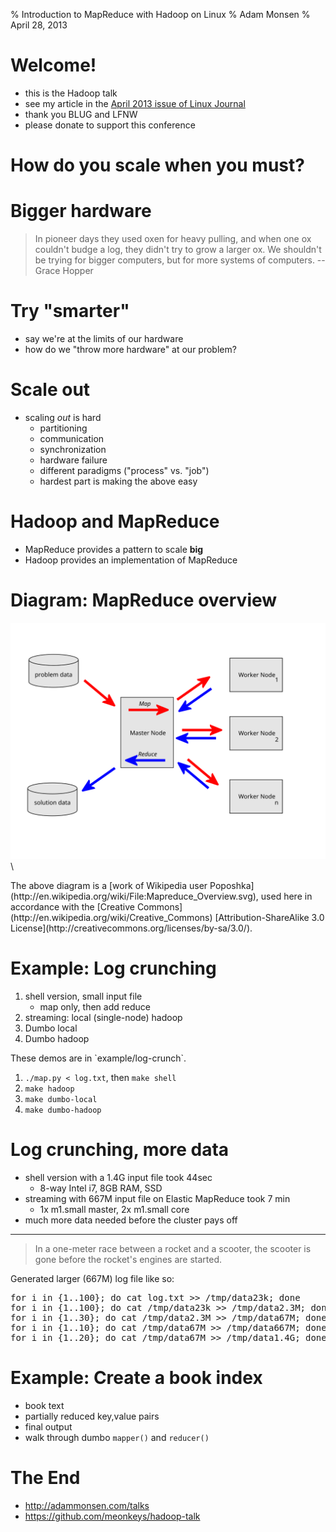 % Introduction to MapReduce with Hadoop on Linux
% Adam Monsen
% April 28, 2013

# Welcome!

<!--
Conference: LinuxFest Northwest 2013
Target audience experience level: intermediate
-->

- this is the Hadoop talk
- see my article in the [April 2013 issue of Linux Journal](http://www.linuxjournal.com/content/april-2013-issue-linux-journal-high-performance-computing)
- thank you BLUG and LFNW
- please donate to support this conference

# How do you scale when you must?

# Bigger hardware

> In pioneer days they used oxen for heavy pulling, and when one ox couldn't
> budge a log, they didn't try to grow a larger ox. We shouldn't be trying for
> bigger computers, but for more systems of computers. --Grace Hopper

# Try "smarter"

- say we're at the limits of our hardware
- how do we "throw more hardware" at our problem?

# Scale out

- scaling _out_ is hard
    - partitioning
    - communication
    - synchronization
    - hardware failure
    - different paradigms ("process" vs. "job")
    - hardest part is making the above easy

# Hadoop and MapReduce

- MapReduce provides a pattern to scale **big**
- Hadoop provides an implementation of MapReduce

# Diagram: MapReduce overview

![MapReduce diagram](Mapreduce_Overview.svg)\ 

<div class="handout">
The above diagram is a [work of Wikipedia user Poposhka](http://en.wikipedia.org/wiki/File:Mapreduce_Overview.svg), used here in accordance with the [Creative Commons](http://en.wikipedia.org/wiki/Creative_Commons) [Attribution-ShareAlike 3.0 License](http://creativecommons.org/licenses/by-sa/3.0/).
</div>

# Example: Log crunching

1. shell version, small input file
    - map only, then add reduce
2. streaming: local (single-node) hadoop
3. Dumbo local
4. Dumbo hadoop

<div class="handout">
These demos are in `example/log-crunch`.

1. `./map.py < log.txt`, then `make shell`
2. `make hadoop`
3. `make dumbo-local`
4. `make dumbo-hadoop`
</div>

# Log crunching, more data

- shell version with a 1.4G input file took 44sec
    - 8-way Intel i7, 8GB RAM, SSD
- streaming with 667M input file on Elastic MapReduce took 7 min
    - 1x m1.small master, 2x m1.small core
- much more data needed before the cluster pays off

<hr />

> In a one-meter race between a rocket and a scooter, the scooter is gone
> before the rocket's engines are started.

<div class="handout">
Generated larger (667M) log file like so:
<pre>
for i in {1..100}; do cat log.txt &gt;&gt; /tmp/data23k; done
for i in {1..100}; do cat /tmp/data23k &gt;&gt; /tmp/data2.3M; done
for i in {1..30}; do cat /tmp/data2.3M &gt;&gt; /tmp/data67M; done
for i in {1..10}; do cat /tmp/data67M &gt;&gt; /tmp/data667M; done
for i in {1..20}; do cat /tmp/data67M &gt;&gt; /tmp/data1.4G; done
</pre>
</div>

# Example: Create a book index

- book text
- partially reduced key,value pairs
- final output
- walk through dumbo `mapper()` and `reducer()`

# The End

* <http://adammonsen.com/talks>
* <https://github.com/meonkeys/hadoop-talk>

<!--
vim: ft=markdown
-->
